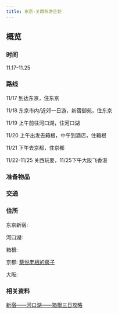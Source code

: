```yaml
---
title: 东京-关西秋游企划
---
```


## 概览

### 时间
11.17-11.25

### 路线
11/17 到达东京，住东京

11/18 东京市内/近郊一日游，新宿御苑，住东京

11/19 上午前往河口湖，住河口湖

11/20 上午出发去箱根，中午到酒店，住箱根

11/21 下午去京都，住京都

11/22-11/25 关西​玩耍，11/25下午大阪飞香港

<!-- more -->

### 准备物品



### 交通



### 住所

东京新宿:

河口湖:

箱根:

京都:
[蔡悦老板的房子](https://zh.airbnb.com/rooms/17645523?_branch_match_id=555000497747654607&ne_lat=35.05293531189611&ne_lng=135.794431719278&ref_device_id=f4cd1b6a02dd5ca84a301c46e6a94d66298a4153&s=41&search_by_map=true&source=handoff-ios&sw_lat=35.04725258975992&sw_lng=135.790155213227&user_id=135361823&zoom=12&check_in=2018-12-14&guests=4&adults=4&check_out=2018-12-18)

大阪:​

### 相关资料

[新宿——河口湖——箱根三日攻略](https://post.smzdm.com/p/459560/)
